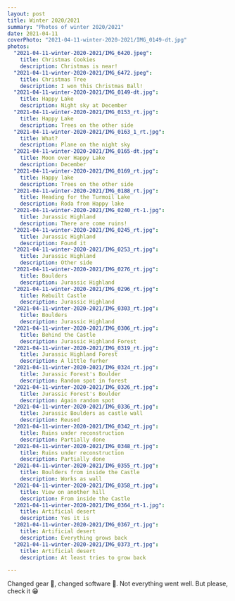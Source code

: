 ```yaml
---
layout: post
title: Winter 2020/2021
summary: "Photos of winter 2020/2021"
date: 2021-04-11
coverPhoto: "2021-04-11-winter-2020-2021/IMG_0149-dt.jpg"
photos:
  "2021-04-11-winter-2020-2021/IMG_6420.jpeg":
    title: Christmas Cookies
    description: Christmas is near!
  "2021-04-11-winter-2020-2021/IMG_6472.jpeg":
    title: Christmas Tree
    description: I won this Christmas Ball!
  "2021-04-11-winter-2020-2021/IMG_0149-dt.jpg":
    title: Happy Lake
    description: Night sky at December
  "2021-04-11-winter-2020-2021/IMG_0153_rt.jpg":
    title: Happy Lake
    description: Trees on the other side
  "2021-04-11-winter-2020-2021/IMG_0163_1_rt.jpg":
    title: What?
    description: Plane on the night sky
  "2021-04-11-winter-2020-2021/IMG_0165-dt.jpg":
    title: Moon over Happy Lake
    description: December
  "2021-04-11-winter-2020-2021/IMG_0169_rt.jpg":
    title: Happy lake
    description: Trees on the other side
  "2021-04-11-winter-2020-2021/IMG_0188_rt.jpg":
    title: Heading for the Turmoil Lake
    description: Roda from Happy lake
  "2021-04-11-winter-2020-2021/IMG_0240_rt-1.jpg":
    title: Jurassic Highland
    description: There are come ruins!
  "2021-04-11-winter-2020-2021/IMG_0245_rt.jpg":
    title: Jurassic Highland
    description: Found it
  "2021-04-11-winter-2020-2021/IMG_0253_rt.jpg":
    title: Jurassic Highland
    description: Other side
  "2021-04-11-winter-2020-2021/IMG_0276_rt.jpg":
    title: Boulders
    description: Jurassic Highland
  "2021-04-11-winter-2020-2021/IMG_0296_rt.jpg":
    title: Rebuilt Castle
    description: Jurassic Highland
  "2021-04-11-winter-2020-2021/IMG_0303_rt.jpg":
    title: Boulders
    description: Jurassic Highland
  "2021-04-11-winter-2020-2021/IMG_0306_rt.jpg":
    title: Behind the Castle
    description: Jurassic Highland Forest
  "2021-04-11-winter-2020-2021/IMG_0319_rt.jpg":
    title: Jurassic Highland Forest
    description: A little furher
  "2021-04-11-winter-2020-2021/IMG_0324_rt.jpg":
    title: Jurassic Forest's Boulder
    description: Random spot in forest
  "2021-04-11-winter-2020-2021/IMG_0326_rt.jpg":
    title: Jurassic Forest's Boulder
    description: Again random spot
  "2021-04-11-winter-2020-2021/IMG_0336_rt.jpg":
    title: Jurassic Boulders as castle wall
    description: Reused
  "2021-04-11-winter-2020-2021/IMG_0342_rt.jpg":
    title: Ruins under reconstruction
    description: Partially done
  "2021-04-11-winter-2020-2021/IMG_0348_rt.jpg":
    title: Ruins under reconstruction
    description: Partially done
  "2021-04-11-winter-2020-2021/IMG_0355_rt.jpg":
    title: Boulders from inside the Castle
    description: Works as wall
  "2021-04-11-winter-2020-2021/IMG_0358_rt.jpg":
    title: View on another hill
    description: From inside the Castle
  "2021-04-11-winter-2020-2021/IMG_0364_rt-1.jpg":
    title: Artificial desert
    description: Yes it is
  "2021-04-11-winter-2020-2021/IMG_0367_rt.jpg":
    title: Artificial desert
    description: Everything grows back
  "2021-04-11-winter-2020-2021/IMG_0373_rt.jpg":
    title: Artificial desert
    description: At least tries to grow back

---
```


Changed gear &#128248;, changed software &#128192;. Not everything went well. But please, check it &#128513;
